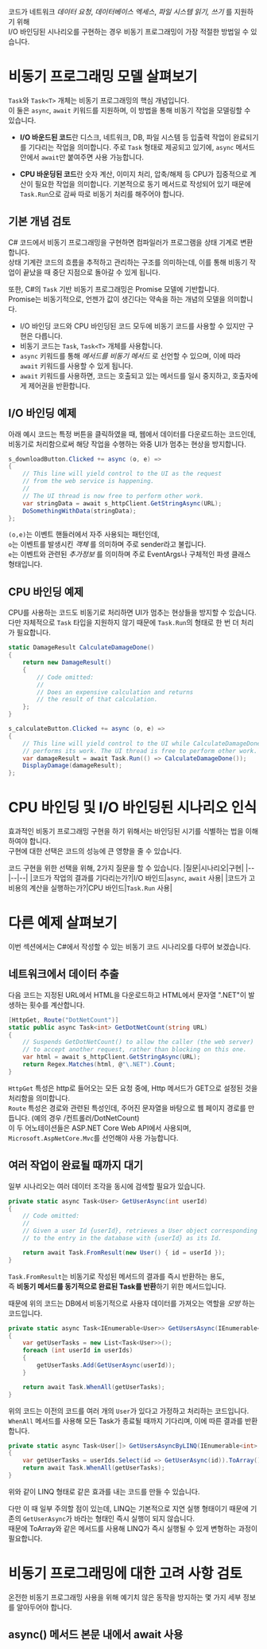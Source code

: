 코드가 네트워크 _데이터 요청_, _데이터베이스 엑세스_, _파일 시스템 읽기, 쓰기_ 를 지원하기 위해            
I/O 바인딩된 시나리오를 구현하는 경우 비동기 프로그래밍이 가장 적절한 방법일 수 있습니다.      

# 비동기 프로그래밍 모델 살펴보기
`Task`와 `Task<T>` 개체는 비동기 프로그래밍의 핵심 개념입니다.        
이 둘은 `async`, `await` 키워드를 지원하며, 이 방법을 통해 비동기 작업을 모델링할 수 있습니다.     

- **I/O 바운드된 코드**란
디스크, 네트워크, DB, 파일 시스템 등 입출력 작업이 완료되기를 기다리는 작업을 의미합니다.
주로 `Task` 형태로 제공되고 있기에, `async` 메서드 안에서 `await`만 붙여주면 사용 가능합니다.     

- **CPU 바운딩된 코드**란
숫자 계산, 이미지 처리, 압축/해제 등 CPU가 집중적으로 계산이 필요한 작업을 의미합니다.
기본적으로 동기 메서드로 작성되어 있기 때문에 `Task.Run`으로 감싸 따로 비동기 처리를 해주어야 합니다.

## 기본 개념 검토
C# 코드에서 비동기 프로그래밍을 구현하면 컴파일러가 프로그램을 상태 기계로 변환합니다.     
상태 기계란 코드의 흐름을 추적하고 관리하는 구조를 의미하는데, 이를 통해 비동기 작업이 끝났을 때 중단 지점으로 돌아갈 수 있게 됩니다.    

또한, C#의 `Task` 기반 비동기 프로그래밍은 Promise 모델에 기반합니다.    
Promise는 비동기적으로, 언젠가 값이 생긴다는 약속을 하는 개념의 모델을 의미합니다.    

- I/O 바인딩 코드와 CPU 바인딩된 코드 모두에 비동기 코드를 사용할 수 있지만 구현은 다릅니다.
- 비동기 코드는 `Task`, `Task<T>` 개체를 사용합니다.
- `async` 키워드를 통해 _메서드를 비동기 메서드_ 로 선언할 수 있으며, 이에 따라 `await` 키워드를 사용할 수 있게 됩니다.
- `await` 키워드를 사용하면, 코드는 호출되고 있는 메서드를 일시 중지하고, 호출자에게 제어권을 반환합니다.

## I/O 바인딩 예제
아래 예시 코드는 특정 버튼을 클릭하였을 때, 웹에서 데이터를 다운로드하는 코드인데,       
비동기로 처리함으로써 해당 작업을 수행하는 와중 UI가 멈추는 현상을 방지합니다.    
```cs
s_downloadButton.Clicked += async (o, e) =>
{
    // This line will yield control to the UI as the request
    // from the web service is happening.
    //
    // The UI thread is now free to perform other work.
    var stringData = await s_httpClient.GetStringAsync(URL);
    DoSomethingWithData(stringData);
};
```
`(o,e)`는 이벤트 핸들러에서 자주 사용되는 패턴인데,     
`o`는 이벤트를 발생시킨 _객체_ 를 의미하며 주로 sender라고 불립니다.      
`e`는 이벤트와 관련된 _추가정보_ 를 의미하며 주로 EventArgs나 구체적인 파생 클래스 형태입니다.    

## CPU 바인딩 예제
CPU를 사용하는 코드도 비동기로 처리하면 UI가 멈추는 현상들을 방지할 수 있습니다.    
다만 자체적으로 `Task` 타입을 지원하지 않기 때문에 `Task.Run`의 형태로 한 번 더 처리가 필요합니다.   
```cs
static DamageResult CalculateDamageDone()
{
    return new DamageResult()
    {
        // Code omitted:
        //
        // Does an expensive calculation and returns
        // the result of that calculation.
    };
}

s_calculateButton.Clicked += async (o, e) =>
{
    // This line will yield control to the UI while CalculateDamageDone()
    // performs its work. The UI thread is free to perform other work.
    var damageResult = await Task.Run(() => CalculateDamageDone());
    DisplayDamage(damageResult);
};
```

# CPU 바인딩 및 I/O 바인딩된 시나리오 인식
효과적인 비동기 프로그래밍 구현을 하기 위해서는 바인딩된 시기를 식별하는 법을 이해하여야 합니다.         
구현에 대한 선택은 코드의 성능에 큰 영향을 줄 수 있습니다.    

코드 구현을 위한 선택을 위해, 2가지 질문을 할 수 있습니다.
|질문|시나리오|구현|
|--|--|--|
|코드가 작업의 결과를 기다리는가?|I/O 바인드|`async`, `await` 사용|
|코드가 고비용의 계산을 실행하는가?|CPU 바인드|`Task.Run` 사용|

# 다른 예제 살펴보기
이번 섹션에서는 C#에서 작성할 수 있는 비동기 코드 시나리오를 다루어 보겠습니다.     

## 네트워크에서 데이터 추출
다음 코드는 지정된 URL에서 HTML을 다운로드하고 HTML에서 문자열 ".NET"이 발생하는 횟수를 계산합니다.       
```cs
[HttpGet, Route("DotNetCount")]
static public async Task<int> GetDotNetCount(string URL)
{
    // Suspends GetDotNetCount() to allow the caller (the web server)
    // to accept another request, rather than blocking on this one.
    var html = await s_httpClient.GetStringAsync(URL);
    return Regex.Matches(html, @"\.NET").Count;
}
```
`HttpGet` 특성은 http로 들어오는 모든 요청 중에, Http 메서드가 GET으로 설정된 것을 처리함을 의미합니다.       
`Route` 특성은 경로와 관련된 특성인데, 주어진 문자열을 바탕으로 웹 페이지 경로를 만듭니다. (예의 경우 /컨트롤러/DotNetCount)      
이 두 어노테이션들은 ASP.NET Core Web API에서 사용되며, `Microsoft.AspNetCore.Mvc`를 선언해야 사용 가능합니다.     

## 여러 작업이 완료될 때까지 대기
일부 시나리오는 여러 데이터 조각을 동시에 검색할 필요가 있습니다.        
```cs
private static async Task<User> GetUserAsync(int userId)
{
    // Code omitted:
    //
    // Given a user Id {userId}, retrieves a User object corresponding
    // to the entry in the database with {userId} as its Id.

    return await Task.FromResult(new User() { id = userId });
}
```
`Task.FromResult`는 비동기로 작성된 메서드의 결과를 즉시 반환하는 용도,        
즉 **비동기 메서드를 동기적으로 완료된 Task를 반환**하기 위한 메서드입니다.             

때문에 위의 코드는 DB에서 비동기적으로 사용자 데이터를 가져오는 역할을 _모방_ 하는 코드입니다.      
```cs
private static async Task<IEnumerable<User>> GetUsersAsync(IEnumerable<int> userIds)
{
    var getUserTasks = new List<Task<User>>();
    foreach (int userId in userIds)
    {
        getUserTasks.Add(GetUserAsync(userId));
    }

    return await Task.WhenAll(getUserTasks);
}
```
위의 코드는 이전의 코드를 여러 개의 `User`가 있다고 가정하고 처리하는 코드입니다.        
`WhenAll` 메서드를 사용해 모든 Task가 종료될 때까지 기다리며, 이에 따른 결과를 반환합니다.      

```cs
private static async Task<User[]> GetUsersAsyncByLINQ(IEnumerable<int> userIds)
{
    var getUserTasks = userIds.Select(id => GetUserAsync(id)).ToArray();
    return await Task.WhenAll(getUserTasks);
}
```
위와 같이 LINQ 형태로 같은 효과를 내는 코드를 만들 수 있습니다.         

다만 이 때 일부 주의할 점이 있는데, LINQ는 기본적으로 지연 실행 형태이기 때문에 
기존의 `GetUserAsync`가 바라는 형태인 즉시 실행이 되지 않습니다.         
때문에 ToArray와 같은 메서드를 사용해 LINQ가 즉시 실행될 수 있게 변형하는 과정이 필요합니다.      

# 비동기 프로그래밍에 대한 고려 사항 검토
온전한 비동기 프로그래밍 사용을 위해 예기치 않은 동작을 방지하는 몇 가지 세부 정보를 알아두어야 합니다.      

## async() 메서드 본문 내에서 await 사용

